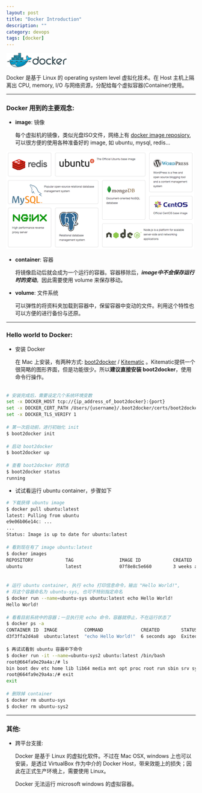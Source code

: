 ```yaml
---
layout: post
title: "Docker Introduction"
description: ""
category: devops
tags: [docker]
---
```



![alt text][icon-docker]

Docker 是基于 Linux 的 operating system level 虚拟化技术。在 Host 主机上隔离出 CPU, memory, I/O 与网络资源，分配给每个虚拟容器(Container)使用。

---

### Docker 用到的主要观念:


- **image**: 镜像

   每个虚拟机的镜像，类似光盘ISO文件，网络上有 [docker image reposiory](https://registry.hub.docker.com/), 可以很方便的使用各种准备好的 image, 如 ubuntu, mysql, redis...

![alt text][img-docker-repo]

- **container**: 容器 

   将镜像启动后就会成为一个运行的容器。容器移除后，***image中不会保存运行时的变动***。因此需要使用 volume 来保存移动。

- **volume**: 文件系统

   可以弹性的将资料夹加载到容器中，保留容器中变动的文件。利用这个特性也可以方便的进行备份与还原。

---

### Hello world to Docker:

- 安装 Docker
    
    在 Mac 上安装，有两种方式: [boot2docker](https://github.com/boot2docker/osx-installer/releases/tag/v1.6.2) /  [Kitematic](https://kitematic.com/) 。Kitematic提供一个很简略的图形界面，但是功能很少。所以**建议直接安装 boot2docker**，使用命令行操作。

```bash

# 安装完成后，需要设定几个系统环境变数
set -x DOCKER_HOST tcp://{ip_address_of_boot2docker}:{port}
set -x DOCKER_CERT_PATH /Users/{username}/.boot2docker/certs/boot2docker-vm
set -x DOCKER_TLS_VERIFY 1

# 第一次启动前，进行初始化 init
$ boot2docker init
        
# 启动 boot2docker
$ boot2docker up
        
# 查看 boot2docker 的状态
$ boot2docker status
running
```

- 试试看运行 ubuntu container，步骤如下

```bash
# 下载获得 ubuntu image
$ docker pull ubuntu:latest
latest: Pulling from ubuntu
e9e06b06e14c: ...
...
Status: Image is up to date for ubuntu:latest

# 看到现在有了 image ubuntu:latest
$ docker images
REPOSITORY            TAG                 IMAGE ID            CREATED             VIRTUAL SIZE
ubuntu                latest              07f8e8c5e660        3 weeks ago         188.3 MB


# 运行 ubuntu container, 执行 echo 打印信息命令，输出 "Hello World!",
# 将这个容器命名为 ubuntu-sys, 也可不特别指定命名
$ docker run --name=ubuntu-sys ubuntu:latest echo Hello World!
Hello World!

# 看看目前系统中的容器；一旦执行完 echo 命令，容器就停止，不在运行状态了
$ docker ps -a
CONTAINER ID  IMAGE          COMMAND              CREATED        STATUS                    PORTS  NAMES
d3f3ffa2d4a8  ubuntu:latest  "echo Hello World!"  6 seconds ago  Exited (0) 5 seconds ago         ubuntu-sys

$ 再试试看到 ubuntu 容器中下命令
$ docker run -it --name=ubuntu-sys2 ubuntu:latest /bin/bash
root@664fa9e29a4a:/# ls
bin boot dev etc home lib lib64 media mnt opt proc root run sbin srv sys tmp usr var
root@664fa9e29a4a:/# exit
exit

# 删除掉 container
$ docker rm ubuntu-sys
$ docker rm ubuntu-sys2

```

---

### 其他:

- 跨平台支援: 
	
	Docker 是基于 Linux 的虚拟化软件。不过在 Mac OSX, windows 上也可以安装，是透过 VirtualBox 作为中介的 Docker Host，带来效能上的损失；因此在正式生产环境上，需要使用 Linux。
	
	Docker 无法运行 microsoft windows 的虚拟容器。

[icon-docker]: /assets/img/icon/icon-docker.png "Docker"
[img-docker-repo]: /assets/img/2015-05/2015-05-22_docker_images.png